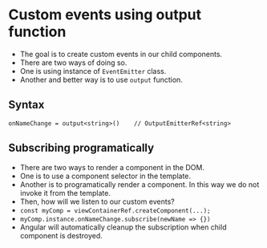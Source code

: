 # Custom events using output function

- The goal is to create custom events in our child components.
- There are two ways of doing so.
- One is using instance of `EventEmitter` class.
- Another and better way is to use `output` function.

## Syntax

`onNameChange = output<string>()    // OutputEmitterRef<string>`

## Subscribing programatically

- There are two ways to render a component in the DOM.
- One is to use a component selector in the template.
- Another is to programatically render a component. In this way we do not invoke it from the template.
- Then, how will we listen to our custom events?
- `const myComp = viewContainerRef.createComponent(...);`
- `myComp.instance.onNameChange.subscribe(newName => {})`
- Angular will automatically cleanup the subscription when child component is destroyed.
